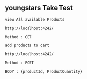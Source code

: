 ## youngstars Take Test

```
view All available Products

http://localhost:4242/

Method : GET

```

```
add products to cart

http://localhost:4242/

Method : POST

BODY : {productId, ProductQuantity}

```
